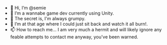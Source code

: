 - 👋 Hi, I’m @semie
- 👀 I’m a wannabe game dev currently using Unity.
- 🌱 The secret is, I'm always grumpy.
- 💞️ I’m at that age where I could just sit back and watch it all burn!.
- 📫 How to reach me... I am very much a hermit and will likely ignore any feable attempts to contact me anyway, you've been warned.

<!---
semie/semie is a ✨ special ✨ repository because its `README.md` (this file) appears on your GitHub profile.
You can click the Preview link to take a look at your changes.
--->
